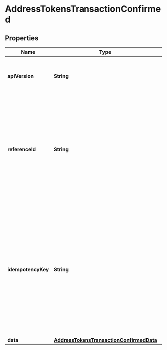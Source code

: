 

# AddressTokensTransactionConfirmed


## Properties

Name | Type | Description | Notes
------------ | ------------- | ------------- | -------------
**apiVersion** | **String** | Specifies the version of the API that incorporates this endpoint. | 
**referenceId** | **String** | Represents a unique identifier that serves as reference to the specific request which prompts a callback, e.g. Blockchain Events Subscription, Blockchain Automation, etc. | 
**idempotencyKey** | **String** | Specifies a unique ID generated by the system and attached to each callback. It is used by the server to recognize consecutive requests with the same data with the purpose not to perform the same operation twice. | 
**data** | [**AddressTokensTransactionConfirmedData**](AddressTokensTransactionConfirmedData.md) |  | 



